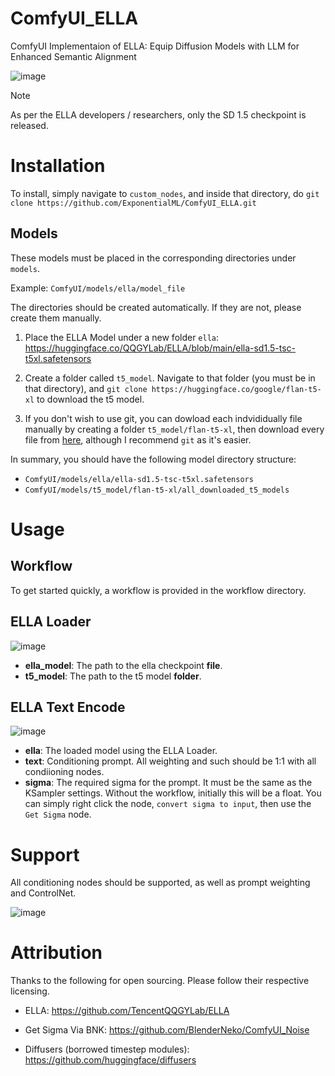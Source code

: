 # ComfyUI_ELLA
ComfyUI Implementaion of ELLA: Equip Diffusion Models with LLM for Enhanced Semantic Alignment

![image](https://github.com/ExponentialML/ComfyUI_ELLA/assets/59846140/dd7ce18d-5cb3-458e-b32f-18d39baf4629)


> [!NOTE]  
> As per the ELLA developers / researchers, only the SD 1.5 checkpoint is released.

# Installation

To install, simply navigate to `custom_nodes`, and inside that directory, do `git clone https://github.com/ExponentialML/ComfyUI_ELLA.git`

## Models

These models must be placed in the corresponding directories under `models`.

Example: `ComfyUI/models/ella/model_file`

The directories should be created automatically. If they are not, please create them manually.

1. Place the ELLA Model under a new folder `ella`: https://huggingface.co/QQGYLab/ELLA/blob/main/ella-sd1.5-tsc-t5xl.safetensors

2. Create a folder called `t5_model`. Navigate to that folder (you must be in that directory), and `git clone https://huggingface.co/google/flan-t5-xl` to download the t5 model.

3. If you don't wish to use git, you can dowload each indvididually file manually by creating a folder `t5_model/flan-t5-xl`, then download every file from [here](https://huggingface.co/google/flan-t5-xl/tree/main), although I recommend `git` as it's easier.

In summary, you should have the following model directory structure:

- `ComfyUI/models/ella/ella-sd1.5-tsc-t5xl.safetensors`
- `ComfyUI/models/t5_model/flan-t5-xl/all_downloaded_t5_models`

# Usage

## Workflow

To get started quickly, a workflow is provided in the workflow directory.

## ELLA Loader
![image](https://github.com/ExponentialML/ComfyUI_ELLA/assets/59846140/c137008d-64ff-4252-902b-77c43754d70d)

- **ella_model**: The path to the ella checkpoint **file**.
- **t5_model**: The path to the t5 model **folder**.

## ELLA Text Encode

![image](https://github.com/ExponentialML/ComfyUI_ELLA/assets/59846140/685221ac-b6b9-49c0-81cd-255ed32addc2)

- **ella**: The loaded model using the ELLA Loader.
- **text**: Conditioning prompt. All weighting and such should be 1:1 with all condiioning nodes.
- **sigma**: The required sigma for the prompt. It must be the same as the KSampler settings. Without the workflow, initially this will be a float. You can simply right click the node, `convert sigma to input`, then use the `Get Sigma` node.

# Support

All conditioning nodes should be supported, as well as prompt weighting and ControlNet. 

![image](https://github.com/ExponentialML/ComfyUI_ELLA/assets/59846140/18bb28e4-b886-4c24-9a72-e1ba7dc46998)

# Attribution

Thanks to the following for open sourcing. Please follow their respective licensing.

- ELLA: https://github.com/TencentQQGYLab/ELLA

- Get Sigma Via BNK: https://github.com/BlenderNeko/ComfyUI_Noise

- Diffusers (borrowed timestep modules): https://github.com/huggingface/diffusers
